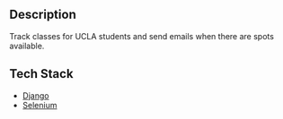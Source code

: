 ## Description  
Track classes for UCLA students and send emails when there are spots available.  

## Tech Stack
- [Django](https://www.djangoproject.com/)
- [Selenium](https://www.selenium.dev/)
